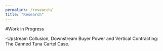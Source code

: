 ```yaml
---
permalink: /research/
title: "Research"
---
```


#Work in Progress

-Upstream Collusion, Downstream Buyer Power and Vertical Contracting: The Canned Tuna Cartel Case.